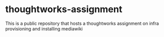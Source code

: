 # thoughtworks-assignment
This is a public repository that hosts a thoughtworks assignment on infra provisioning and installing mediawiki
